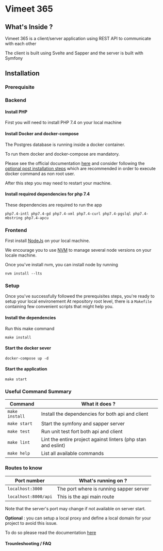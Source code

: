 # Vimeet 365

## What's Inside ?

Vimeet 365 is a client/server application using REST API to communicate with each other

The client is built using Svelte and Sapper and the server is built with Symfony

## Installation

### Prerequisite

### Backend

#### Install PHP

First you will need to install PHP 7.4 on your local machine

#### Install Docker and docker-compose

The Postgres database is running inside a docker container.

To run them docker and docker-compose are mandatory.

Please see the official documentation [here](https://docs.docker.com/engine/install/ubuntu/) and consider following the [optional post installation steps](https://docs.docker.com/engine/install/linux-postinstall/) which are recommended in order to execute docker command as non root user.

After this step you may need to restart your machine.

#### Install required dependencies for php 7.4

These dependencies are required to run the app

```
php7.4-intl php7.4-gd php7.4-xml php7.4-curl php7.4-pgslql php7.4-mbstring php7.4-apcu
```

### Frontend

First install [NodeJs](https://nodejs.org/en/) on your local machine.

We encourage you to use [NVM](https://github.com/nvm-sh/nvm) to manage several node versions on your locale machine.

Once you've install nvm, you can install node by running

```
nvm install --lts
```

### Setup

Once you've successfully followed the prerequisites steps, you're ready to setup your local environement
At repository root level, there is a `Makefile` containing few convenient scripts that might help you.

#### Install the dependencies

Run this make command

```
make install
```

#### Start the docker sever

```
docker-compose up -d
```

#### Start the application

```
make start
```

### Useful Command Summary

| Command        | What it does ?                                                |
| -------------- | ------------------------------------------------------------- |
| `make install` | Install the dependencies for both api and client              |
| `make start`   | Start the symfony and sapper server                           |
| `make test`    | Run unit test fort both api and client                        |
| `make lint`    | Lint the entire project against linters (php stan and eslint) |
| `make help`    | List all available commands                                   |

### Routes to know

| Port number          | What's running on ?                     |
| -------------------- | --------------------------------------- |
| `localhost:3000`     | The port where is running sapper server |
| `localhost:8000/api` | This is the api main route              |


Note that the server's port may change if not available on server start.

**Optional** : you can setup a local proxy and define a local domain for your project to avoid this issue.

To do so please read the documentation [here](https://symfony.com/doc/current/setup/symfony_server.html#defining-the-local-domain)

#### Trounleshooting / FAQ
